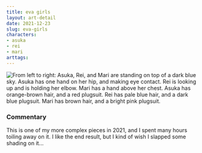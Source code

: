 ```yaml
---
title: eva girls
layout: art-detail
date: 2021-12-23
slug: eva-girls
characters:
- asuka
- rei
- mari
arttags:
---
```

![
From left to right: Asuka, Rei, and Mari are standing on top of a dark blue sky. Asuka has one hand on her hip, and making eye contact. Rei is looking up and is holding her elbow. Mari has a hand above her chest. Asuka has orange-brown hair, and a red plugsuit. Rei has pale blue hair, and a dark blue plugsuit. Mari has brown hair, and a bright pink plugsuit.
](/art/eva-girls.webp)
### Commentary

This is one of my more complex pieces in 2021, and I spent many hours toiling away on it. I like the end result, but I kind of wish I slapped some shading on it...

